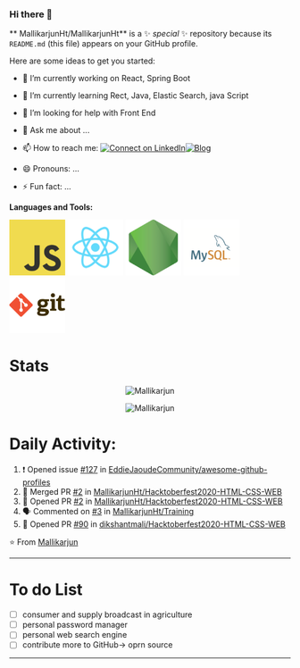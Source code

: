 ### Hi there 👋


** MallikarjunHt/MallikarjunHt** is a ✨ _special_ ✨ repository because its `README.md` (this file) appears on your GitHub profile.

Here are some ideas to get you started:

- 🔭 I’m currently working on React, Spring Boot
- 🌱 I’m currently learning Rect, Java, Elastic Search, java Script
- 🤔 I’m looking for help with Front End 
- 💬 Ask me about ...
- 📫 How to reach me: [![Connect on LinkedIn](https://img.shields.io/badge/--linkedin?label=LinkedIn&logo=LinkedIn&style=social)](https://www.linkedin.com/in/mallikarjunht)[![Blog](https://img.shields.io/badge/--blog?label=Blog&logo=Blogger&style=social)](https://csitexp.blogspot.com/)

- 😄 Pronouns: ...
- ⚡ Fun fact: ...

**Languages and Tools:**  

<code><img height="100" src="https://raw.githubusercontent.com/github/explore/80688e429a7d4ef2fca1e82350fe8e3517d3494d/topics/javascript/javascript.png"></code>
<code><img height="100" src="https://raw.githubusercontent.com/github/explore/80688e429a7d4ef2fca1e82350fe8e3517d3494d/topics/react/react.png"></code>
<code><img height="100" src="https://raw.githubusercontent.com/github/explore/80688e429a7d4ef2fca1e82350fe8e3517d3494d/topics/nodejs/nodejs.png"></code>
<code><img height="100" src="https://raw.githubusercontent.com/github/explore/80688e429a7d4ef2fca1e82350fe8e3517d3494d/topics/mysql/mysql.png"></code>
<code><img height="100" src="https://raw.githubusercontent.com/github/explore/80688e429a7d4ef2fca1e82350fe8e3517d3494d/topics/git/git.png"></code>  
# Stats
<p align="center"> <img src="https://github-readme-stats.vercel.app/api?username=MallikarjunHt&show_icons=true&count_private=true&theme=radical" alt="Mallikarjun" /></p>  
<p align="center"> <img src="https://github-readme-stats.vercel.app/api/top-langs/?username=MallikarjunHt&theme=tokyonight&langs_count=10&layout=compact" alt="Mallikarjun" /></p>  
  
# **Daily Activity:**  

<!--START_SECTION:activity-->
1. ❗️ Opened issue [#127](https://github.com/EddieJaoudeCommunity/awesome-github-profiles/issues/127) in [EddieJaoudeCommunity/awesome-github-profiles](https://github.com/EddieJaoudeCommunity/awesome-github-profiles)
2. 🎉 Merged PR [#2](https://github.com/MallikarjunHt/Hacktoberfest2020-HTML-CSS-WEB/pull/2) in [MallikarjunHt/Hacktoberfest2020-HTML-CSS-WEB](https://github.com/MallikarjunHt/Hacktoberfest2020-HTML-CSS-WEB)
3. 💪 Opened PR [#2](https://github.com/MallikarjunHt/Hacktoberfest2020-HTML-CSS-WEB/pull/2) in [MallikarjunHt/Hacktoberfest2020-HTML-CSS-WEB](https://github.com/MallikarjunHt/Hacktoberfest2020-HTML-CSS-WEB)
4. 🗣 Commented on [#3](https://github.com/MallikarjunHt/Training/issues/3) in [MallikarjunHt/Training](https://github.com/MallikarjunHt/Training)
5. 💪 Opened PR [#90](https://github.com/dikshantmali/Hacktoberfest2020-HTML-CSS-WEB/pull/90) in [dikshantmali/Hacktoberfest2020-HTML-CSS-WEB](https://github.com/dikshantmali/Hacktoberfest2020-HTML-CSS-WEB)
<!--END_SECTION:activity-->

⭐️ From [Mallikarjun](https://github.com/MallikarjunHt) 
  
***
# To do List
- [ ] consumer and supply broadcast in agriculture  
- [ ] personal password manager  
- [ ] personal web search engine  
- [ ] contribute more to GitHub-> oprn source  

***
